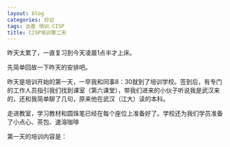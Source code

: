 ```yaml
---
layout: blog
categories: 日记
tags: 出差 培训 CISP
title: CISP培训第二天
---
```


昨天太累了，一直复习到今天凌晨1点半才上床。

先简单回故一下昨天的安排吧。

昨天是培训开始的第一天，一早我和同事8：30就到了培训学校。签到后，有专门的工作人员指引我们找到课室（第六课堂），带我们进来的小伙子听说我是武汉来的，还和我简单聊了几句，原来他在武汉（江大）读的本科。

走进教室，学习教材和圆珠笔已经在每个座位上准备好了。学校还为我们学员准备了小点心、茶包、速溶咖啡

第一天的培训内容是：



